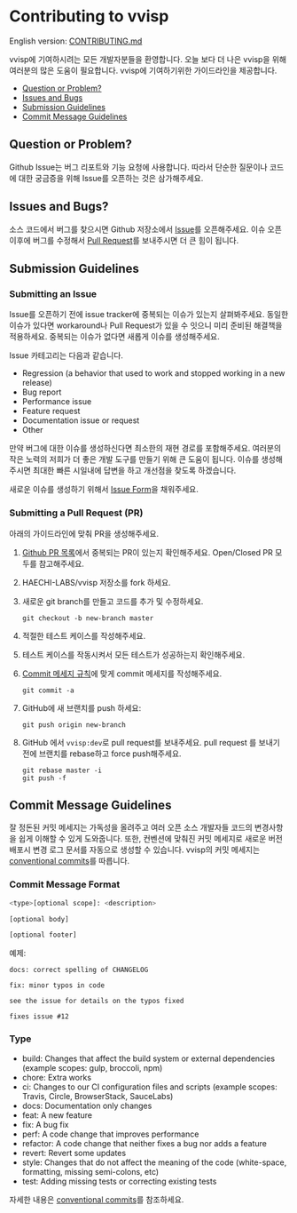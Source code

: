 

# Contributing to vvisp

English version: [CONTRIBUTING.md](./CONFIGURATION.md)

 vvisp에 기여하시려는 모든 개발자분들을 환영합니다. 오늘 보다 더 나은 vvisp을 위해 여러분의 많은 도움이 필요합니다. vvisp에 기여하기위한 가이드라인을 제공합니다.
 - [Question or Problem?](#question)
 - [Issues and Bugs](#issue)
 - [Submission Guidelines](#submit)
 - [Commit Message Guidelines](#commit)

## <a name="question"></a>Question or Problem?

Github Issue는 버그 리포트와 기능 요청에 사용합니다. 따라서 단순한 질문이나 코드에 대한 궁금증을 위해 Issue를 오픈하는 것은 삼가해주세요.

## <a name="issue"></a> Issues and Bugs?

 소스 코드에서 버그를 찾으시면 Github 저장소에서 [Issue](#submit-issue)를 오픈해주세요. 이슈 오픈 이후에 버그를 수정해서 [Pull Request](#submit-pr)를 보내주시면 더 큰 힘이 됩니다.

## <a name="submit"></a> Submission Guidelines

### <a name="submit-issue"></a> Submitting an Issue

Issue를 오픈하기 전에 issue tracker에 중복되는 이슈가 있는지 살펴봐주세요. 동일한 이슈가 있다면 workaround나 Pull Request가 있을 수 잇으니 미리 준비된 해결책을 적용하세요. 중복되는 이슈가 없다면 새롭게 이슈를 생성해주세요.

Issue 카테고리는 다음과 같습니다.
- Regression (a behavior that used to work and stopped working in a new release)
- Bug report
- Performance issue
- Feature request
- Documentation issue or request
- Other

만약 버그에 대한 이슈를 생성하신다면 최소한의 재현 경로를 포함해주세요. 여러분의 작은 노력의 저희가 더 좋은 개발 도구를 만들기 위해 큰 도움이 됩니다. 이슈를 생성해주시면 최대한 빠른 시일내에 답변을 하고 개선점을 찾도록 하겠습니다. 

새로운 이슈를 생성하기 위해서 [Issue Form](https://github.com/HAECHI-LABS/vvisp/issues/new)을 채워주세요.

### <a name="submit-pr"></a> Submitting a Pull Request (PR)

아래의 가이드라인에 맞춰 PR을 생성해주세요.

1. [Github PR 목록]((https://github.com/HAECHI-LABS/vvisp/pulls))에서 중복되는 PR이 있는지 확인해주세요. Open/Closed PR 모두를 참고해주세요.
1. HAECHI-LABS/vvisp 저장소를 fork 하세요.
1. 새로운 git branch를 만들고 코드를 추가 및 수정하세요.

     ```shell
     git checkout -b new-branch master
     ```

1. 적절한 테스트 케이스를 작성해주세요.
1. 테스트 케이스를 작동시켜서 모든 테스트가 성공하는지 확인해주세요.
1. [Commit 메세지 규칙](#commit)에 맞게 commit 메세지를 작성해주세요.

     ```shell
     git commit -a
     ```
1. GitHub에 새 브랜치를 push 하세요:

    ```shell
    git push origin new-branch
    ```

1. GitHub 에서 `vvisp:dev`로 pull request를 보내주세요. pull request 를 보내기 전에 브랜치를 rebase하고 force push해주세요.
    ```shell
    git rebase master -i
    git push -f
    ```
    
## <a name="commit"></a> Commit Message Guidelines

잘 정돈된 커밋 메세지는 가독성을 올려주고 여러 오픈 소스 개발자들 코드의 변경사항을 쉽게 이해할 수 있게 도와줍니다. 또한, 컨벤션에 맞춰진 커밋 메세지로 새로운 버전 배포시 변경 로그 문서를 자동으로 생성할 수 있습니다.
vvisp의 커밋 메세지는 [conventional commits](https://www.conventionalcommits.org/en/v1.0.0-beta.2/)를 따릅니다. 

### Commit Message Format
```bash
<type>[optional scope]: <description>

[optional body]

[optional footer]
```

예제:
```
docs: correct spelling of CHANGELOG                 

```
```
fix: minor typos in code

see the issue for details on the typos fixed

fixes issue #12
```

### Type

- build: Changes that affect the build system or external dependencies (example scopes: gulp, broccoli, npm)
- chore: Extra works
- ci: Changes to our CI configuration files and scripts (example scopes: Travis, Circle, BrowserStack, SauceLabs)
- docs: Documentation only changes
- feat: A new feature
- fix: A bug fix
- perf: A code change that improves performance
- refactor: A code change that neither fixes a bug nor adds a feature
- revert: Revert some updates
- style: Changes that do not affect the meaning of the code (white-space, formatting, missing semi-colons, etc)
- test: Adding missing tests or correcting existing tests

자세한 내용은 [conventional commits](https://www.conventionalcommits.org/en/v1.0.0-beta.2/)를 참조하세요.

